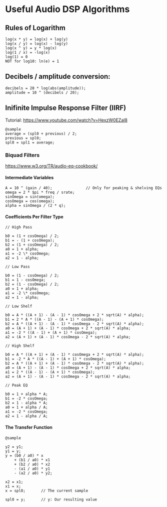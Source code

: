 # Useful Audio DSP Algorithms

## Rules of Logarithm

```
log(x * y) = log(x) + log(y)
log(x / y) = log(x) - log(y)
log(x ^ y) = y * log(x)
log(1 / x) = -log(x)
log(1) = 0
NOT for log10: ln(e) = 1
```

## Decibels / amplitude conversion:

```eel
decibels = 20 * log(abs(amplitude));
amplitude = 10 ^ (decibels / 20);
```

## Inifinite Impulse Response Filter (IIRF)

Tutorial: https://www.youtube.com/watch?v=HexzW0EZal8

```eel
@sample
average = (spl0 + previous) / 2;
previous = spl0;
spl0 = spl1 = average;
```

### Biquad Filters

https://www.w3.org/TR/audio-eq-cookbook/

#### Intermediate Variables

```eel
A = 10 ^ (gain / 40);               // Only for peaking & shelving EQs
omega = 2 * $pi * freq / srate;
sinOmega = sin(omega);
cosOmega = cos(omega);
alpha = sinOmega / (2 * q);
```

#### Coefficients Per Filter Type

```eel
// High Pass

b0 = (1 + cosOmega) / 2;
b1 = - (1 + cosOmega);
b2 = (1 + cosOmega) / 2;
a0 = 1 + alpha;
a1 = -2 \* cosOmega;
a2 = 1 - alpha;

// Low Pass

b0 = (1 - cosOmega) / 2;
b1 = 1 - cosOmega;
b2 = (1 - cosOmega) / 2;
a0 = 1 + alpha;
a1 = -2 \* cosOmega;
a2 = 1 - alpha;

// Low Shelf

b0 = A * ((A + 1) - (A - 1) * cosOmega + 2 * sqrt(A) * alpha);
b1 = 2 * A * ((A - 1) - (A + 1) * cosOmega);
b2 = A * ((A + 1) - (A - 1) * cosOmega - 2 * sqrt(A) * alpha);
a0 = (A + 1) + (A - 1) * cosOmega + 2 * sqrt(A) * alpha;
a1 = -2 * ((A - 1) + (A + 1) * cosOmega);
a2 = (A + 1) + (A - 1) * cosOmega - 2 * sqrt(A) * alpha;

// High Shelf

b0 = A * ((A + 1) + (A - 1) * cosOmega + 2 * sqrt(A) * alpha);
b1 = -2 * A * ((A - 1) + (A + 1) * cosOmega);
b2 = A * ((A + 1) + (A - 1) * cosOmega - 2 * sqrt(A) * alpha);
a0 = (A + 1) - (A - 1) * cosOmega + 2 * sqrt(A) * alpha;
a1 = 2 * ((A - 1) - (A + 1) * cosOmega);
a2 = (A + 1) - (A - 1) * cosOmega - 2 * sqrt(A) * alpha;

// Peak EQ

b0 = 1 + alpha * A;
b1 = -2 * cosOmega;
b2 = 1 - alpha * A;
a0 = 1 + alpha / A;
a1 = -2 * cosOmega;
a2 = 1 - alpha / A;
```

#### The Transfer Function

```eel
@sample

y2 = y1;
y1 = y;
y = (b0 / a0) * x
    + (b1 / a0) * x1
    + (b2 / a0) * x2
    - (a1 / a0) * y1
    - (a2 / a0) * y2;

x2 = x1;
x1 = x;
x = spl0;       // The current sample

spl0 = y;       // y: Our resulting value
```
